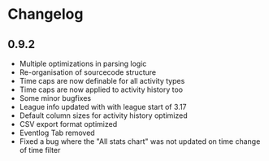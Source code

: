 # Changelog

## 0.9.2
* Multiple optimizations in parsing logic
* Re-organisation of sourcecode structure
* Time caps are now definable for all activity types
* Time caps are now applied to activity history too
* Some minor bugfixes
* League info updated with with league start of 3.17
* Default column sizes for activity history optimized
* CSV export format optimized
* Eventlog Tab removed
* Fixed a bug where the "All stats chart" was not updated on time change of time filter